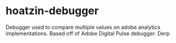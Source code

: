 # hoatzin-debugger
Debugger used to compare multiple values on adobe analytics implementations.  Based off of Adobe Digital Pulse debugger.
Derp
